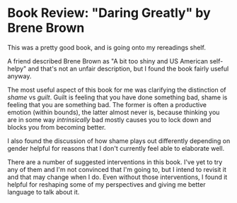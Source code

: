# Book Review: "Daring Greatly" by Brene Brown

This was a pretty good book, and is going onto my rereadings shelf.

A friend described Brene Brown as "A bit too shiny and US American self-helpy" and that's not an unfair description,
but I found the book fairly useful anyway.

The most useful aspect of this book for me was clarifying the distinction of *shame* vs *guilt*. Guilt is feeling that you have done something bad, shame is feeling that you are something bad. The former is often a productive emotion (within bounds), the latter almost never is, because thinking you are in some way *intrinsically* bad mostly causes you to lock down and blocks you from becoming better.

I also found the discussion of how shame plays out differently depending on gender helpful for reasons that I don't currently feel able to elaborate well.

There are a number of suggested interventions in this book. I've yet to try any of them and I'm not convinced that I'm going to, but I intend to revisit it and that may change when I do.
Even without those interventions, I found it helpful for reshaping some of my perspectives and giving me better language to talk about it.
